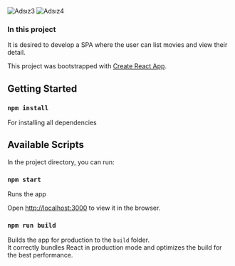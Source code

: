 ![Adsız3](https://user-images.githubusercontent.com/44974863/92876609-ff6acf00-f412-11ea-93ca-820b2bac7132.png)
![Adsız4](https://user-images.githubusercontent.com/44974863/92876613-009bfc00-f413-11ea-8988-b1a3e8c62b6f.png)


### In this project

It is desired to develop a SPA where the user can list movies and view their detail.

This project was bootstrapped with [Create React App](https://github.com/facebook/create-react-app).

## Getting Started

### `npm install`

For installing all dependencies

## Available Scripts

In the project directory, you can run:

### `npm start`

Runs the app

Open [http://localhost:3000](http://localhost:3000) to view it in the browser.


### `npm run build`

Builds the app for production to the `build` folder.<br />
It correctly bundles React in production mode and optimizes the build for the best performance.
 


